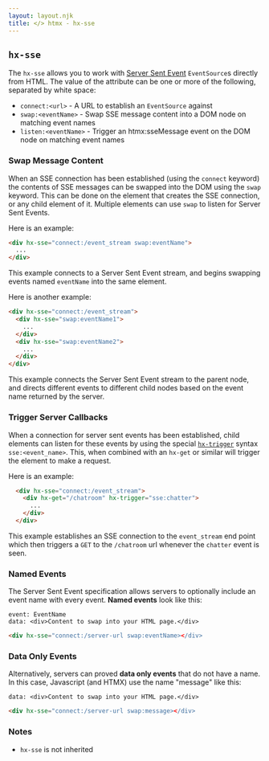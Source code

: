 ```yaml
---
layout: layout.njk
title: </> htmx - hx-sse
---
```


## `hx-sse`

The `hx-sse` allows you to work with [Server Sent Event](https://developer.mozilla.org/en-US/docs/Web/API/Server-sent_events/Using_server-sent_events)
`EventSource`s directly from HTML.  The value of the attribute can be one or more of the following, separated by white space:

* `connect:<url>` - A URL to establish an `EventSource` against
* `swap:<eventName>` - Swap SSE message content into a DOM node on matching event names
* `listen:<eventName>` - Trigger an htmx:sseMessage event on the DOM node on matching event names


### Swap Message Content
When an SSE connection has been established (using the `connect` keyword) the contents of SSE messages can be swapped into the DOM using the `swap` keyword.  This can be done on the element that creates the SSE connection, or any child element of it.  Multiple elements can use `swap` to listen for Server Sent Events.

Here is an example:
```html
<div hx-sse="connect:/event_stream swap:eventName">
  ...
</div>

```
This example connects to a Server Sent Event stream, and begins swapping events named `eventName` into the same element.

Here is another example:
```html
<div hx-sse="connect:/event_stream">
  <div hx-sse="swap:eventName1">
    ...
  </div>
  <div hx-sse="swap:eventName2">
    ...
  </div>
</div>
```
This example connects the Server Sent Event stream to the parent node, and directs different events to different child nodes based on the event name returned by the server.


### Trigger Server Callbacks
When a connection for server sent events has been established, child elements can listen for these events by using the special [`hx-trigger`](/attributes/hx-trigger) syntax `sse:<event_name>`.  This, when combined with an `hx-get` or similar will trigger the element to make a request.

Here is an example:

```html
  <div hx-sse="connect:/event_stream">
    <div hx-get="/chatroom" hx-trigger="sse:chatter">
      ...
    </div>
  </div>
```

This example establishes an SSE connection to the `event_stream` end point which then triggers
a `GET` to the `/chatroom` url whenever the `chatter` event is seen.

### Named Events
The Server Sent Event specification allows servers to optionally include an event name with every event.  **Named events** look like this:
```
event: EventName
data: <div>Content to swap into your HTML page.</div>
```

```html
<div hx-sse="connect:/server-url swap:eventName></div>
```

### Data Only Events

Alternatively, servers can proved **data only events** that do not have a name.  In this case, Javascript (and HTMX) use the name "message" like this:

```
data: <div>Content to swap into your HTML page.</div>
```

```html
<div hx-sse="connect:/server-url swap:message></div>
```

### Notes

* `hx-sse` is not inherited
